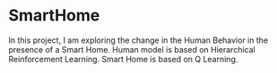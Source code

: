 # SmartHome

In this project, I am exploring the change in the Human Behavior in the presence of a Smart Home. 
Human model is based on Hierarchical Reinforcement Learning.
Smart Home is based on Q Learning.
